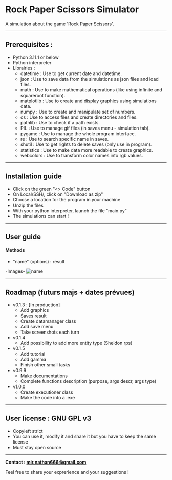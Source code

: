 # Rock Paper Scissors Simulator

A simulation about the game 'Rock Paper Scissors'.

***
## Prerequisites :

- Python 3.11.1 or below
- Python interpreter
- Librairies :
    - datetime : Use to get current date and datetime.
    - json : Use to save data from the simulations as json files and load files.
    - math : Use to make mathematical operations (like using infinite and squareroot function).
    - matplotlib : Use to create and display graphics using simulations data.
    - numpy : Use to create and manipulate set of numbers.
    - os : Use to access files and create directories and files.
    - pathlib : Use to check if a path exists.
    - PIL : Use to manage gif files (in saves menu - simulation tab).
    - pygame : Use to manage the whole program interface.
    - re : Use to search specific name in saves.
    - shutil : Use to get rights to delete saves (only use in program).
    - statistics : Use to make data more readable to create graphics.
    - webcolors : Use to transform color names into rgb values.

***
## Installation guide

- Click on the green "<> Code" button
- On Local/SSH/, click on "Download as zip"
- Choose a location for the program in your machine
- Unzip the files
- With your python interpreter, launch the file "main.py"
- The simulations can start !

***
## User guide

#### Methods
- "name" (options) : result

-Images-
![name](link)

***
## Roadmap (futurs majs + dates prévues)
- v0.1.3 : [In production]
    - Add graphics
    - Saves result
    - Create datamanager class
    - Add save menu
    - Take screenshots each turn
- v0.1.4
    - Add possibility to add more entity type (Sheldon rps)
- v0.1.5
    - Add tutorial
    - Add gamma
    - Finish other small tasks
- v0.9.9
    - Make documentations
    - Complete functions description (purpose, args descr, args type)
- v1.0.0
    - Create executioner class
    - Make the code into a .exe

***
## User license : GNU GPL v3
- Copyleft strict
- You can use it, modify it and share it but you have to keep the same license
- Must stay open source

***
**Contact : mir.nathan666@gmail.com**

Feel free to share your exprerience and your suggestions !
